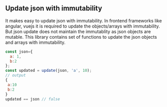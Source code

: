 ## Update json with immutability
It makes easy to update json with immutability. In frontend frameworks like angular, vuejs it is required to update the objects/arrays with immutability. But json update does not maintain the immutablity as json objects are mutable. This library contains set of functions to update the json objects and arrays with immutability.

```javascript
const json={
  a: 1,
  b:2
};
const updated = update(json, 'a', 10);
// output
{
 a:10
 b:2
}
updated == json // false
```
